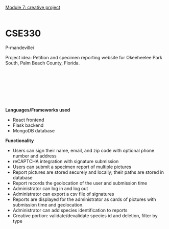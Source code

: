 [Module 7: creative project](https://classes.engineering.wustl.edu/cse330/index.php?title=Module_7)<br><br>

# CSE330
P-mandevillei

Project idea: Petition and specimen reporting website for Okeeheelee Park South, Palm Beach County, Florida.


<br><br><br><br><br><br>

**Languages/Frameworks used**
- React frontend
- Flask backend
- MongoDB database

**Functionality**
- Users can sign their name, email, and zip code with optional phone number and address
- reCAPTCHA integration with signature submission
- Users can submit a specimen report of multiple pictures
- Report pictures are stored securely and locally; their paths are stored in database
- Report records the geolocation of the user and submission time
- Administrator can log in and log out
- Administrator can export a csv file of signatures
- Reports are displayed for the administrator as cards of pictures with submission time and geolocation.
- Administrator can add species identification to reports
- Creative portion: validate/devalidate species id and deletion, filter by type
